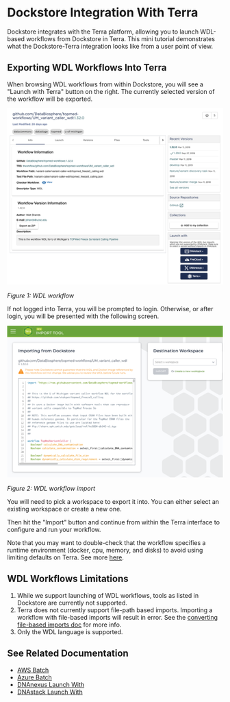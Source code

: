 # Dockstore Integration With Terra

Dockstore integrates with the Terra platform, allowing you to launch WDL-based workflows from Dockstore in Terra. This mini tutorial demonstrates what the Dockstore-Terra integration looks like from a user point of view.

## Exporting WDL Workflows Into Terra

When browsing WDL workflows from within Dockstore, you will see a "Launch with Terra" button on the right. The currently selected version of the workflow will be exported.

![Export current WDL workflow, launch with Terra button](../.gitbook/assets/terra_from_dockstore1.png)

_Figure 1: WDL workflow_

If not logged into Terra, you will be prompted to login. Otherwise, or after login, you will be presented with the following screen.

![Terra import from Dockstore prompt](../.gitbook/assets/terra_from_dockstore2.png)

_Figure 2: WDL workflow import_

You will need to pick a workspace to export it into. You can either select an existing workspace or create a new one.

Then hit the "Import" button and continue from within the Terra interface to configure and run your workflow.

Note that you may want to double-check that the workflow specifies a runtime environment \(docker, cpu, memory, and disks\) to avoid using limiting defaults on Terra. See more [here](https://cromwell.readthedocs.io/en/stable/wf_options/Overview/).

## WDL Workflows Limitations

1. While we support launching of WDL workflows, tools as listed in Dockstore are currently not supported.
2. Terra does not currently support file-path based imports. Importing a workflow with file-based imports will result in error. See the [converting file-based imports doc](https://docs.dockstore.org/en/develop/end-user-topics/language-support.html#converting-file-path-based-imports-to-public-http-s-based-imports-for-wdl) for more info.
3. Only the WDL language is supported.

## See Related Documentation

* [AWS Batch](https://docs.dockstore.org/en/develop/advanced-topics/aws-batch.html)
* [Azure Batch](https://docs.dockstore.org/en/develop/advanced-topics/azure-batch.html)
* [DNAnexus Launch With](https://docs.dockstore.org/en/develop/launch-with/dnanexus-launch-with.html)
* [DNAstack Launch With](https://docs.dockstore.org/en/develop/launch-with/dnastack-launch-with.html)

